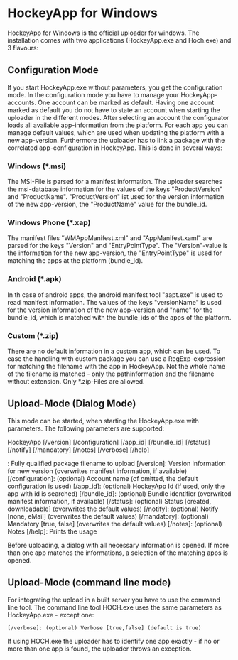 HockeyApp for Windows
=========

HockeyApp for Windows is the official uploader for windows. The installation comes with two applications (HockeyApp.exe and Hoch.exe) and 3 flavours:

## Configuration Mode

If you start HockeyApp.exe without parameters, you get the configuration mode. In the configuration mode you have to manage your HockeyApp-accounts. One account can be marked as default. Having one account marked as default you do not have to state an account when starting the uploader in the different modes.
After selecting an account the configurator loads all available app-information from the platform. For each app you can manage default values, which are used when updating the platform with a new app-version.
Furthermore the uploader has to link a package with the correlated app-configuration in HockeyApp. This is done in several ways:

### Windows (*.msi)
The MSI-File is parsed for a manifest information. The uploader searches the msi-database information for the values of the keys "ProductVersion" and "ProductName". "ProductVersion" ist used for the version information of the new app-version, the "ProductName" value for the bundle_id.

### Windows Phone (*.xap)
The manifest files "WMAppManifest.xml" and "AppManifest.xaml" are parsed for the keys "Version" and "EntryPointType". The "Version"-value is the information for the new app-version, the "EntryPointType" is used for matching the apps at the platform (bundle_id).

### Android (*.apk)
In th case of android apps, the android manifest tool "aapt.exe" is used to read manifest information. The values of the keys "versionName" is used for the version information of the new app-version and "name" for the bundle_id, which is matched with the bundle_ids of the apps of the platform.

### Custom (*.zip)
There are no default information in a custom app, which can be used. To ease the handling with custom package you can use a RegExp-expression for matching the filename with the app in HockeyApp. Not the whole name of the filename is matched - only the pathinformation and the filename without extension. Only *.zip-Files are allowed.

## Upload-Mode (Dialog Mode)
This mode can be started, when starting the HockeyApp.exe with parameters. The following parameters are supported:

HockeyApp <PackageFile> [/version] [/configuration] [/app_id] [/bundle_id] [/status] [/notify] [/mandatory] [/notes] [/verbose] [/help]

<PackageFile>: Fully qualified package filename to upload
[/version]: Version information for new version (overwrites manifest information, if available)
[/configuration]: (optional) Account name (of omitted, the default configuration is used)
[/app_id]: (optional) HockeyApp Id (if used, only the app with id is searched)
[/bundle_id]: (optional) Bundle identifier (overwrited manifest information, if available)
[/status]: (optional) Status [created, downloadable] (overwrites the default values)
[/notify]: (optional) Notify [none, eMail] (overwrites the default values)
[/mandatory]: (optional) Mandatory [true, false] (overwrites the default values)
[/notes]: (optional) Notes
[/help]: Prints the usage

Before uploading, a dialog with all necessary information is opened. If more than one app matches the informations, a selection of the matching apps is opened.

## Upload-Mode (command line mode)
For integrating the upload in a built server you have to use the command line tool. The command line tool HOCH.exe uses the same parameters as HockeyApp.exe - except one:

    [/verbose]: (optional) Verbose [true,false] (default is true)

If using HOCH.exe the uploader has to identify one app exactly - if no or more than one app is found, the uploader throws an exception.